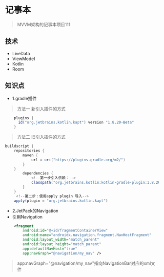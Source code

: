 # 记事本
> MVVM架构的记事本项目111

## 技术 
+ LiveData 
+ ViewModel 
+ Kotlin 
+ Room 

## 知识点
+ 1.gradle插件
> 方法一 新引入插件的方式
```gradle
    plugins {
      id("org.jetbrains.kotlin.kapt") version "1.8.20-Beta"
    }
```
> 方法二 旧引入插件的方式
```gradle
buildscript {
    repositories {
        maven {
            url = uri("https://plugins.gradle.org/m2/")
        }
    }
        dependencies {
            <!--第一步引入依赖：-->
            classpath("org.jetbrains.kotlin:kotlin-gradle-plugin:1.8.20-Beta")
        }
    }
     <!--第二步：使用apply plugin 导入-->
    apply(plugin = "org.jetbrains.kotlin.kapt")
```
+ 2.JetPack的Navigation
+ 引用Navigation
```xml
    <fragment
        android:id="@+id/fragmentContainerView"
        android:name="androidx.navigation.fragment.NavHostFragment"
        android:layout_width="match_parent"
        android:layout_height="match_parent"
        app:defaultNavHost="true"
        app:navGraph="@navigation/my_nav" />
```
> app:navGraph="@navigation/my_nav"指向NavigationBar对应的xml文件


